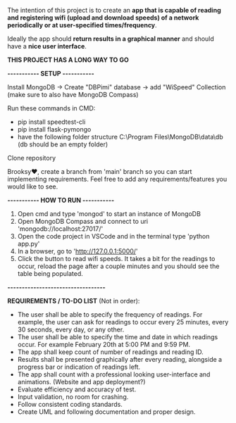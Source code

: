 The intention of this project is to create an **app that is capable of reading and registering wifi (upload and download speeds) of a network periodically or at user-specified times/frequency**.

Ideally the app should **return results in a graphical manner** and should have a **nice user interface**. 

**THIS PROJECT HAS A LONG WAY TO GO**


**-----------    SETUP   -----------** 

Install MongoDB -> Create "DBPimi" database -> add "WiSpeed" Collection
(make sure to also have MongoDB Compass)

Run these commands in CMD:
  -  pip install speedtest-cli
  -  pip install flask-pymongo
  -  have the following folder structure C:\Program Files\MongoDB\data\db (db should be an empty folder)

Clone repository

Brooksy❤️, create a branch from 'main' branch so you can start implementing requirements. Feel free to add any requirements/features you would like to see. 

**----------- HOW TO RUN -----------**

1. Open cmd and type 'mongod' to start an instance of MongoDB
2. Open MongoDB Compass and connect to uri 'mongodb://localhost:27017/'
3. Open the code project in VSCode and in the terminal type 'python app.py'
4. In a browser, go to 'http://127.0.0.1:5000/'
5. Click the button to read wifi speeds. It takes a bit for the readings to occur, reload the page after a couple minutes and you should see the table being populated. 

**----------------------------------**

**REQUIREMENTS / TO-DO LIST** (Not in order):

- The user shall be able to specify the frequency of readings. For example, the user can ask for readings to occur every 25 minutes, every 30 seconds, every day, or any other.
- The user shall be able to specify the time and date in which readings occur. For example February 20th at 5:00 PM and 9:59 PM.
- The app shall keep count of number of readings and reading ID.
- Results shall be presented graphically after every reading, alongside a progress bar or indication of readings left.
- The app shall count with a professional looking user-interface and animations. (Website and app deployment?) 
- Evaluate efficiency and accuracy of test.
- Input validation, no room for crashing.
- Follow consistent coding standards.
- Create UML and following documentation and proper design. 
